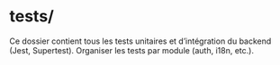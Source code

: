 # tests/

Ce dossier contient tous les tests unitaires et d’intégration du backend (Jest, Supertest).
Organiser les tests par module (auth, i18n, etc.). 
